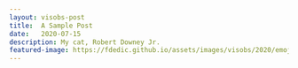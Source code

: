 ```yaml
---
layout: visobs-post
title:  A Sample Post
date:   2020-07-15
description: My cat, Robert Downey Jr.
featured-image: https://fdedic.github.io/assets/images/visobs/2020/emoji-and-text.png
---
```

